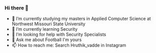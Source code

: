 ### Hi there 👋

- 🔭 I’m currently studying my masters in Applied Computer Science at Northwest Missouri State University
- 🌱 I’m currently learning Security
- 🤔 I’m looking for help with Security Specialists
- 💬 Ask me about Football I'm yours
- 📫 How to reach me: Search Hruthik_vadde in Instagram
  
